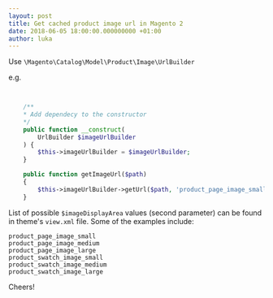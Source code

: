 ```yaml
---
layout: post
title: Get cached product image url in Magento 2
date: 2018-06-05 18:00:00.000000000 +01:00
author: luka
---
```


Use `\Magento\Catalog\Model\Product\Image\UrlBuilder`

e.g.

```php

    
    /**
    * Add dependecy to the constructor
    */
    public function __construct(
        UrlBuilder $imageUrlBuilder
    ) {
        $this->imageUrlBuilder = $imageUrlBuilder;
    }

    public function getImageUrl($path)
    {
        $this->imageUrlBuilder->getUrl($path, 'product_page_image_small');
    }
```

List of possible `$imageDisplayArea` values (second parameter) can be found in theme's `view.xml` file. Some of the examples include:

```
product_page_image_small
product_page_image_medium
product_page_image_large
product_swatch_image_small
product_swatch_image_medium
product_swatch_image_large
```

Cheers!